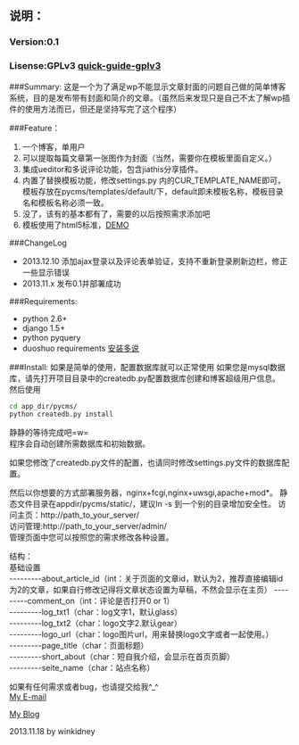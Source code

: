 ## 说明：
### Version:0.1
### Lisense:GPLv3 [quick-guide-gplv3](www.gnu.org/licenses/quick-guide-gplv3.html)
###Summary: 
这是一个为了满足wp不能显示文章封面的问题自己做的简单博客系统，目的是发布带有封面和简介的文章。（虽然后来发现只是自己不太了解wp插件的使用方法而已，但还是坚持写完了这个程序）  

###Feature：
1. 一个博客，单用户  
2. 可以提取每篇文章第一张图作为封面（当然，需要你在模板里面自定义。）
3. 集成ueditor和多说评论功能，包含jiathis分享插件。
4. 内置了替换模板功能，修改settings.py 内的CUR_TEMPLATE_NAME即可，模板存放在pycms/templates/default/下，default即未模板名称，模板目录名和模板名称必须一致。
5. 没了，该有的基本都有了，需要的以后按照需求添加吧  
6. 模板使用了html5标准，[DEMO](http://blog.gg-workshop.com)

###ChangeLog
+ 2013.12.10 添加ajax登录以及评论表单验证，支持不重新登录刷新边栏，修正一些显示错误
+ 2013.11.x 发布0.1并部署成功

###Requirements:
+ python 2.6+  
+ django 1.5+  
+ python pyquery  
+ duoshuo requirements   [安装多说](https://github.com/duoshuo/duoshuo-python-sdk)


###Install:
如果是简单的使用，配置数据库就可以正常使用 
如果您是mysql数据库，请先打开项目目录中的createdb.py配置数据库创建和博客超级用户信息。  
然后使用
```bash
cd app_dir/pycms/
python createdb.py install

```  
静静的等待完成吧=w=  
程序会自动创建所需数据库和初始数据。


如果您修改了createdb.py文件的配置，也请同时修改settings.py文件的数据库配置。  

然后以你想要的方式部署服务器，nginx+fcgi,nginx+uwsgi,apache+mod*。
静态文件目录在appdir/pycms/static/，建议ln -s 到一个别的目录增加安全性。
访问主页：http://path_to_your_server/  
访问管理:http://path_to_your_server/admin/  
管理页面中您可以按照您的需求修改各种设置。  


结构：  
	基础设置  
	---------about_article_id（int：关于页面的文章id，默认为2，推荐直接编辑id为2的文章，如果自行修改记得将文章状态设置为草稿，不然会显示在主页）
	---------comment_on（int：评论是否打开0 or 1）  
	---------log_txt1（char：log文字1，默认glass）  
	---------log_txt2（char：logo文字2.默认gear）  
	---------logo_url（char：logo图片url，用来替换logo文字或者一起使用。）  
	---------page_title（char：页面标题）  
	---------short_about（char：短自我介绍，会显示在首页页脚）  
	---------seite_name（char：站点名称）  



如果有任何需求或者bug，也请提交给我^_^    
[My E-mail](mailto:winkidney@gmail.com)   
 
[My Blog](http://blog.gg-workshop.com)  

2013.11.18 by winkidney
